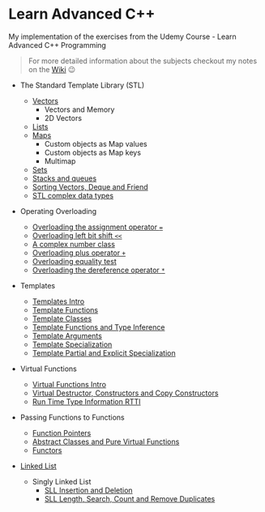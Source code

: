 # Learn Advanced C++
My implementation of the exercises from the Udemy Course - Learn Advanced C++ Programming

> For more detailed information about the subjects checkout my notes on the [Wiki](https://github.com/JoanaMota/LearnCPP/wiki) :wink:

- The Standard Template Library (STL)
    - [Vectors](https://github.com/JoanaMota/LearnCPP/wiki/Vectors)
      - Vectors and Memory
      - 2D Vectors
    - [Lists](https://github.com/JoanaMota/LearnCPP/wiki/Lists)
    - [Maps](https://github.com/JoanaMota/LearnCPP/wiki/Maps)
        - Custom objects as Map values
        - Custom objects as Map keys
        - Multimap
    - [Sets](https://github.com/JoanaMota/LearnCPP/wiki/Sets)
    - [Stacks and queues](https://github.com/JoanaMota/LearnCPP/wiki/Stacks-Queues)
    - [Sorting Vectors, Deque and Friend](https://github.com/JoanaMota/LearnCPP/wiki/Sorting-Vectors-Deque-Friend)
    - [STL complex data types](https://github.com/JoanaMota/LearnCPP/wiki/Complex-Data-Types)


- Operating Overloading
    - [Overloading the assignment operator `=`](https://github.com/JoanaMota/LearnCPP/wiki/Assignment-Operator-Overloading)
    - [Overloading left bit shift `<<`](https://github.com/JoanaMota/LearnCPP/wiki/Left-Bit-Shift-Overloading)
    - [A complex number class](https://github.com/JoanaMota/LearnCPP/wiki/Complex-Number-Class)
    - [Overloading plus operator `+`](https://github.com/JoanaMota/LearnCPP/wiki/Plus-Operator-Overloading)
    - [Overloading equality test](https://github.com/JoanaMota/LearnCPP/wiki/Equality-Test-Overloading)
    - [Overloading the dereference operator `*`](https://github.com/JoanaMota/LearnCPP/wiki/Dereference-Operator-Overloading)

- Templates
    - [Templates Intro](https://github.com/JoanaMota/LearnCPP/wiki/Templates)
    - [Template Functions](https://github.com/JoanaMota/LearnCPP/wiki/Template-Functions)
    - [Template Classes](https://github.com/JoanaMota/LearnCPP/wiki/Template-Classes)
    - [Template Functions and Type Inference](https://github.com/JoanaMota/LearnCPP/wiki/Template-Functions-and-Type-Inference)
    - [Template Arguments](https://github.com/JoanaMota/LearnCPP/wiki/Template-Arguments)
    - [Template Specialization](https://github.com/JoanaMota/LearnCPP/wiki/Template-Specialization)
    - [Template Partial and Explicit Specialization](https://github.com/JoanaMota/LearnCPP/wiki/Template-Partial-And-Explicit-Specialization)

- Virtual Functions
    - [Virtual Functions Intro](https://github.com/JoanaMota/LearnCPP/wiki/Virtual-Functions)
    - [Virtual Destructor, Constructors and Copy Constructors](https://github.com/JoanaMota/LearnCPP/wiki/Virtual-Destructore-Constructores-Copy-Constructors)
    - [Run Time Type Information RTTI](https://github.com/JoanaMota/LearnCPP/wiki/Run-Time-Type-Information-RTTI)

- Passing Functions to Functions
    - [Function Pointers](https://github.com/JoanaMota/LearnCPP/wiki/Function-Pointers)
    - [Abstract Classes and Pure Virtual Functions](https://github.com/JoanaMota/LearnCPP/wiki/Abstract-Classes-Pure-Virtual-Functions)
    - [Functors](https://github.com/JoanaMota/LearnCPP/wiki/Functors)

- [Linked List](https://github.com/JoanaMota/LearnCPP/wiki/Linked-List-Intro)
    - Singly Linked List
        - [SLL Insertion and Deletion](https://github.com/JoanaMota/LearnCPP/wiki/Singly-Linked-List-Insertion-Deletion)
        - [SLL Length, Search, Count and Remove Duplicates](https://github.com/JoanaMota/LearnCPP/wiki/Singly-LL-Length-Search-Count)